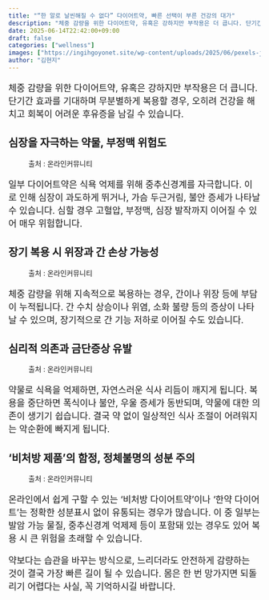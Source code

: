 ```yaml
---
title: "“한 알로 날씬해질 수 없다” 다이어트약, 빠른 선택이 부른 건강의 대가"
description: "체중 감량을 위한 다이어트약, 유혹은 강하지만 부작용은 더 큽니다. 단기간 효과를 기대하며 무분별하게 복용할 경우, 오히려 건강을 해치고 회복이 어려운 후유증을 남길 수 있습니다."
date: 2025-06-14T22:42:00+09:00
draft: false
categories: ["wellness"]
images: ["https://ingihgoyonet.site/wp-content/uploads/2025/06/pexels-jeshoots-com-147458-576831-1-1024x683.jpg", "https://ingihgoyonet.site/wp-content/uploads/2025/06/pexels-shvetsa-3683101-1024x683.jpg", "https://ingihgoyonet.site/wp-content/uploads/2025/06/pexels-cottonbro-6951511-1-683x1024.jpg", "https://ingihgoyonet.site/wp-content/uploads/2025/06/pexels-n-voitkevich-7615571-1-1024x683.jpg"]
author: "김현지"
---
```


<p style="font-size:18px">체중 감량을 위한 다이어트약, 유혹은 강하지만 부작용은 더 큽니다. 단기간 효과를 기대하며 무분별하게 복용할 경우, 오히려 건강을 해치고 회복이 어려운 후유증을 남길 수 있습니다.</p> <h2 >심장을 자극하는 약물, 부정맥 위험도</h2> <figure ><img src="https://ingihgoyonet.site/wp-content/uploads/2025/06/pexels-jeshoots-com-147458-576831-1-1024x683.jpg" alt="" style="aspect-ratio:16/9;object-fit:cover"/><figcaption >출처 : 온라인커뮤니티</figcaption></figure> <p style="font-size:18px">일부 다이어트약은 식욕 억제를 위해 중추신경계를 자극합니다. 이로 인해 심장이 과도하게 뛰거나, 가슴 두근거림, 불안 증세가 나타날 수 있습니다. 심할 경우 고혈압, 부정맥, 심장 발작까지 이어질 수 있어 매우 위험합니다.</p> <h2 >장기 복용 시 위장과 간 손상 가능성</h2> <figure ><img src="https://ingihgoyonet.site/wp-content/uploads/2025/06/pexels-shvetsa-3683101-1024x683.jpg" alt="" style="aspect-ratio:16/9;object-fit:cover"/><figcaption >출처 : 온라인커뮤니티</figcaption></figure> <p style="font-size:18px">체중 감량을 위해 지속적으로 복용하는 경우, 간이나 위장 등에 부담이 누적됩니다. 간 수치 상승이나 위염, 소화 불량 등의 증상이 나타날 수 있으며, 장기적으로 간 기능 저하로 이어질 수도 있습니다.</p> <h2 >심리적 의존과 금단증상 유발</h2> <figure ><img src="https://ingihgoyonet.site/wp-content/uploads/2025/06/pexels-cottonbro-6951511-1-683x1024.jpg" alt="" style="aspect-ratio:16/9;object-fit:cover"/><figcaption >출처 : 온라인커뮤니티</figcaption></figure> <p style="font-size:18px">약물로 식욕을 억제하면, 자연스러운 식사 리듬이 깨지게 됩니다. 복용을 중단하면 폭식이나 불안, 우울 증세가 동반되며, 약물에 대한 의존이 생기기 쉽습니다. 결국 약 없이 일상적인 식사 조절이 어려워지는 악순환에 빠지게 됩니다.</p> <h2 >‘비처방 제품’의 함정, 정체불명의 성분 주의</h2> <figure ><img src="https://ingihgoyonet.site/wp-content/uploads/2025/06/pexels-n-voitkevich-7615571-1-1024x683.jpg" alt="" style="aspect-ratio:16/9;object-fit:cover"/><figcaption >출처 : 온라인커뮤니티</figcaption></figure> <p style="font-size:18px">온라인에서 쉽게 구할 수 있는 ‘비처방 다이어트약’이나 ‘한약 다이어트’는 정확한 성분표시 없이 유통되는 경우가 많습니다. 이 중 일부는 발암 가능 물질, 중추신경계 억제제 등이 포함돼 있는 경우도 있어 복용 시 큰 위험을 초래할 수 있습니다.</p> <p style="font-size:18px">약보다는 습관을 바꾸는 방식으로, 느리더라도 안전하게 감량하는 것이 결국 가장 빠른 길이 될 수 있습니다. 몸은 한 번 망가지면 되돌리기 어렵다는 사실, 꼭 기억하시길 바랍니다.</p>